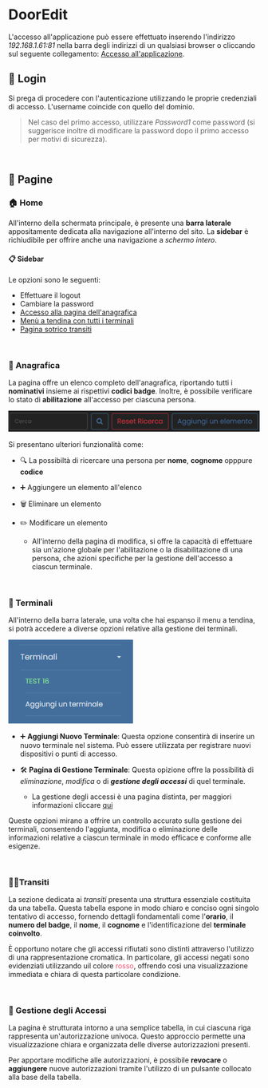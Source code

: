 # DoorEdit
L'accesso all'applicazione può essere effettuato inserendo l'indirizzo *192.168.1.61:81* nella barra degli indirizzi di un qualsiasi browser o cliccando sul seguente collegamento: [Accesso all'applicazione](http://192.168.1.61:81).

## 🔑 Login
Si prega di procedere con l'autenticazione utilizzando le proprie credenziali di accesso. L'username coincide con quello del dominio. 
> Nel caso del primo accesso, utilizzare *Password1* come password (si suggerisce inoltre di modificare la password dopo il primo accesso per motivi di sicurezza).

<br>

## 📖 Pagine

### 🏠 Home
All'interno della schermata principale, è presente una **barra laterale** appositamente dedicata alla navigazione all'interno del sito. La **sidebar** è richiudibile per offrire anche una navigazione a *schermo intero*.

#### 📋 Sidebar
Le opzioni sono le seguenti:
- Effettuare il logout
- Cambiare la password
- [Accesso alla pagina dell'anagrafica](#👤-anagrafica)
- [Menù a tendina con tutti i terminali](#🚪-terminali)
- [Pagina sotrico transiti](#🚶‍♂️transiti)

<br>

### 👤 Anagrafica
La pagina offre un elenco completo dell'anagrafica, riportando tutti i **nominativi** insieme ai rispettivi **codici badge**. Inoltre, è possibile verificare lo stato di **abilitazione** all'accesso per ciascuna persona.

![Anagrafica](anagrafica.png)

Si presentano ulteriori funzionalità come:
- 🔍 La possibiltà di ricercare una persona per **nome**, **cognome** opppure **codice**
- ➕ Aggiungere un elemento all'elenco

-  🗑️ Eliminare un elemento 
- ✏️ Modificare un elemento
  - All'interno della pagina di modifica, si offre la capacità di effettuare sia un'azione globale per l'abilitazione o la disabilitazione di una persona, che azioni specifiche per la gestione dell'accesso a ciascun terminale.

<br>

### 🚪 Terminali
All'interno della barra laterale, una volta che hai espanso il menu a tendina, si potrà accedere a diverse opzioni relative alla gestione dei terminali.

![terminali](terminali.png)

- ➕ **Aggiungi Nuovo Terminale**: Questa opzione consentirà di inserire un nuovo terminale nel sistema. Può essere utilizzata per registrare nuovi dispositivi o punti di accesso.
  

- 🛠️ **Pagina di Gestione Terminale**: Questa opizione offre la possibilità di *eliminazione*, *modifica* o di ***gestione degli accessi*** di quel terminale.
  - La gestione degli accessi è una pagina distinta, per maggiori informazioni cliccare [qui](#🔧-gestione-degli-accessi)

Queste opzioni mirano a offrire un controllo accurato sulla gestione dei terminali, consentendo l'aggiunta, modifica o eliminazione delle informazioni relative a ciascun terminale in modo efficace e conforme alle esigenze.

<br>

### 🚶‍♂️Transiti
La sezione dedicata ai *transiti* presenta una struttura essenziale costituita da una tabella. Questa tabella espone in modo chiaro e conciso ogni singolo tentativo di accesso, fornendo dettagli fondamentali come l'**orario**, il **numero del badge**, il **nome**, il **cognome** e l'identificazione del **terminale coinvolto**.

È opportuno notare che gli accessi rifiutati sono distinti attraverso l'utilizzo di una rappresentazione cromatica. In particolare, gli accessi negati sono evidenziati utilizzando uil colore <span style="color:rgb(240, 88, 116)">rosso</span>, offrendo così una visualizzazione immediata e chiara di questa particolare condizione.

<br>

### 🔧 Gestione degli Accessi
La pagina è strutturata intorno a una semplice tabella, in cui ciascuna riga rappresenta un'autorizzazione univoca. Questo approccio permette una visualizzazione chiara e organizzata delle diverse autorizzazioni presenti.

Per apportare modifiche alle autorizzazioni, è possibile **revocare** o **aggiungere** nuove autorizzazioni tramite l'utilizzo di un pulsante collocato alla base della tabella.